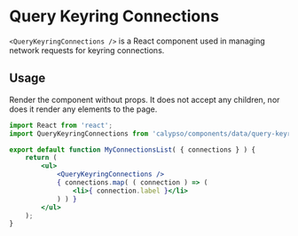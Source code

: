 # Query Keyring Connections

`<QueryKeyringConnections />` is a React component used in managing network requests for keyring connections.

## Usage

Render the component without props. It does not accept any children, nor does it render any elements to the page.

```jsx
import React from 'react';
import QueryKeyringConnections from 'calypso/components/data/query-keyring-connections';

export default function MyConnectionsList( { connections } ) {
	return (
		<ul>
			<QueryKeyringConnections />
			{ connections.map( ( connection ) => (
				<li>{ connection.label }</li>
			) ) }
		</ul>
	);
}
```

